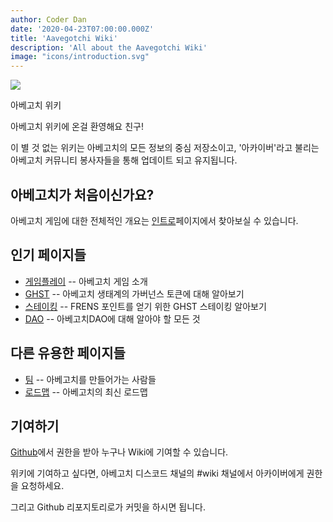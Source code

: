 ```yaml
---
author: Coder Dan
date: '2020-04-23T07:00:00.000Z'
title: 'Aavegotchi Wiki'
description: 'All about the Aavegotchi Wiki'
image: "icons/introduction.svg"
---
```


<div class="headerImageContainer">
<img class="headerImage" src="/icons/introduction.svg">
<p class="headerImageText">아베고치 위키</p>
</div>

아베고치 위키에 온걸 환영해요 친구!

이 별 것 없는 위키는 아베고치의 모든 정보의 중심 저장소이고, '아카이버'라고 불리는 아베고치 커뮤니티 봉사자들을 통해 업데이트 되고 유지됩니다.

## 아베고치가 처음이신가요?

아베고치 게임에 대한 전체적인 개요는 [인트로](https://wiki.aavegotchi.com/introduction)페이지에서 찾아보실 수 있습니다.

## 인기 페이지들
* [게임플레이](https://wiki.aavegotchi.com/gameplay) -- 아베고치 게임 소개
* [GHST](https://wiki.aavegotchi.com/ghst) -- 아베고치 생태계의 가버넌스 토큰에 대해 알아보기
* [스테이킹](https://wiki.aavegotchi.com/staking) -- FRENS 포인트를 얻기 위한 GHST 스테이킹 알아보기
* [DAO](https://wiki.aavegotchi.com/dao) -- 아베고치DAO에 대해 알아야 할 모든 것

## 다른 유용한 페이지들

* [팀](https://wiki.aavegotchi.com/team) -- 아베고치를 만들어가는 사람들
* [로드맵](https://wiki.aavegotchi.com/roadmap) -- 아베고치의 최신 로드맵



## 기여하기

[Github](https://github.com/aavegotchi/aavegotchi-wiki)에서 권한을 받아 누구나 Wiki에 기여할 수 있습니다.

위키에 기여하고 싶다면, 아베고치 디스코드 채널의 #wiki 채널에서 아카이버에게 권한을 요청하세요.

그리고 Github 리포지토리로가 커밋을 하시면 됩니다. 